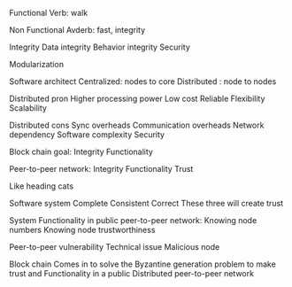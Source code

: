 

Functional 
Verb: walk

Non Functional 
Avderb: fast, integrity 

Integrity 
Data integrity 
Behavior integrity 
Security 

Modularization

Software architect 
Centralized: nodes to core
Distributed : node to nodes

Distributed pron
Higher processing power 
Low cost
Reliable 
Flexibility
Scalability 

Distributed cons
Sync overheads 
Communication overheads 
Network dependency 
Software complexity 
Security 



Block chain goal:
Integrity 
Functionality 

Peer-to-peer network:
Integrity 
Functionality
Trust

Like heading cats


Software system
Complete 
Consistent 
Correct 
These three will create trust

System Functionality in public peer-to-peer network:
Knowing node numbers 
Knowing node trustworthiness 

Peer-to-peer vulnerability 
Technical issue 
Malicious node

Block chain 
Comes in to solve the Byzantine generation problem  to make trust and Functionality in a public Distributed peer-to-peer network 

